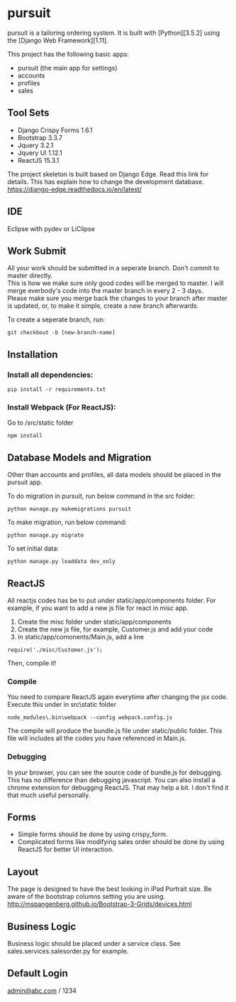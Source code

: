 # pursuit

pursuit is a tailoring ordering system. It is built with [Python][3.5.2] using the [Django Web Framework][1.11].

This project has the following basic apps:

* pursuit  (the main app for settings)
* accounts
* profiles
* sales

## Tool Sets

* Django Crispy Forms 1.6.1
* Bootstrap 3.3.7
* Jquery 3.2.1
* Jquery UI 1.12.1
* ReactJS 15.3.1

The project skeleton is built based on Django Edge.  Read this link for details.  This has explain how to change the development database.
https://django-edge.readthedocs.io/en/latest/

## IDE
Eclipse with pydev or LiClipse

## Work Submit
All your work should be submitted in a seperate branch.  Don't commit to master directly.  
This is how we make sure only good codes will be merged to master.
I will merge everbody's code into the master branch in every 2 - 3 days.  
Please make sure you merge back the changes to your branch after master is updated, or, to make it simple, create a new branch afterwards.

To create a seperate branch, run:

```
git checkbout -b [new-branch-name]
```

## Installation

### Install all dependencies:

```
pip install -r requirements.txt
```
	
### Install Webpack (For ReactJS):
Go to /src/static folder

```
npm install
```

## Database Models and Migration
Other than accounts and profiles, all data models should be placed in the pursuit app.

To do migration in pursuit, run below command in the src folder:

```
python manage.py makemigrations pursuit
```

To make migration, run below command:

```
python manage.py migrate
```

To set initial data:

```
python manage.py loaddata dev_only
```

## ReactJS
All reactjs codes has be to put under static/app/components folder.  For example, if you want to add a new js file for react in misc app.
1. Create the misc folder under static/app/components
2. Create the new js file, for example, Customer.js and add your code
3. in static/app/comonents/Main.js, add a line
```
require('./misc/Customer.js');
```
Then, compile it!

### Compile
You need to compare ReactJS again everytime after changing the jsx code.  Execute this under in src\static folder

    node_modules\.bin\webpack --config webpack.config.js
The compile will produce the bundle.js file under static/public folder.  This file will includes all the codes you have referenced in Main.js.

### Debugging
In your browser, you can see the source code of bundle.js for debugging.  This has no difference than debugging javascript.  You can also install a chrome extension for debugging ReactJS.  That may help a bit.  I don't find it that much useful personally.

## Forms
* Simple forms should be done by using crispy_form.
* Complicated forms like modifying sales order should be done by using ReactJS for better UI interaction.

## Layout
The page is designed to have the best looking in iPad Portrait size.  Be aware of the bootstrap columns setting you are using.
http://mspangenberg.github.io/Bootstrap-3-Grids/devices.html

## Business Logic
Business logic should be placed under a service class.  See sales.services.salesorder.py for example.

## Default Login
admin@abc.com / 1234
